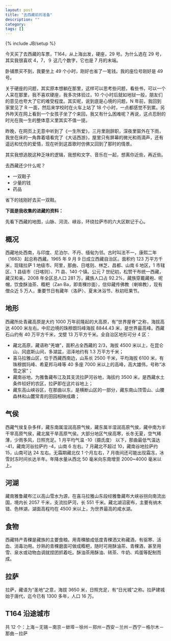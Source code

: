 ```yaml
---
layout: post
title: "去西藏前的准备"
description: ""
category: 
tags: []
---
```

{% include JB/setup %}

今天买了去西藏的车票，T164，从上海出发，硬座，29 号。为什么选在 29 号，其实我很喜欢 4，7，９ 这几个数字，它也是 7 月的末端。

卧铺票买不到，我要坐上 49 个小时，刚好也省了一笔钱。我的座位号刚好是 49 号。

关于硬座的问题，其实原本想躺在那里，这样可以思考些问题，看些书，可以一个人呆在那里，我不喜欢硬座，我多次体验过，10 个小时后就如地狱一般，朋友们的意见也夸大了它的难受程度。其实呢，说到底是心境的问题，N 年前，我回到家里见了 R 一面，然后来学校时在火车上站了 18 个小时，一点都感觉不到累。另外昨天在网上看到一个女孩子坐了个来回，我又有什么困难呢？再说，这点忍耐的时光在我一生的整体意义里其实不值一提。

昨晚，在网页上无意中听到了《一生所爱》，三月里刚辞职，深夜里窗外在下雨，我坐在床的一角靠着墙看完了《大话西游》，屋里只有屏幕的微光和雨滴声，还有遥远和忧伤的爱情，现在听到这首歌时仿佛又回到了那时的情景。

其实我想逃脱这种乏味的逻辑，我想和文字、音乐在一起，想离你近些，再近些。

去西藏还少什么呢？

- 一双鞋子
- 少量的钱
- 药品

省下的钱刚好去买一双鞋。

**下面是我收集的进藏的资料：**

先看下西藏的地图，山脉、河流、峡谷，环绕拉萨市的六大区默记于心。

## 概况

西藏地处西南，与印度、尼泊尔、不丹、缅甸为邻。古时叫法不一，康熙二年（1663）起总称西藏。1965 年 9 月 9 日成立西藏自治区。面积约 123 万平方千米，现辖拉萨 1 地级市、阿里，那曲、日喀则、林芝、昌都、山南 6 地区，1 市辖区、1 县级市（日喀则）、71 县、140 个镇。公元 7 世纪初，松赞干布统一西藏，藏汉和亲。2008 年全区总人口 281 万，藏族人口占 92.2%，藏族穿戴藏袍、呢帽，饮食酥油茶、糌粑（Zan Ba，即青稞炒面），信仰藏传佛教（喇嘛教），现有僧众近 5 万人，重要节日有藏年（洛萨）、夏末沐浴节、秋初旺果节。

## 地形

西藏所处青藏高原是大约 1000 万年前隆起的大高原，有“世界屋脊”之称，海拔高达 4000 米左右。中尼边境的珠穆朗玛峰海拔 8844.43 米，是世界最高峰。西藏石山约有 40 万平方千米，戈壁 13 万平方千米。全自治区地形可分 4 区：

- 藏北高原，藏语称“羌塘”，面积占全西藏的 2/3，海拔 4500 米以上，在昆仑山、冈底斯山间，多湖盆，沼泽地约有 1.3 万平方千米；
- 喜马拉雅山区，位于西藏西南边，山系长 2500 千米，平均海拔 6100 米，有珠穆朗玛峰、希夏邦马峰等 40 多座 7000 米以上的高峰，高大雄伟，号称“冰雪之家”；
- 藏南谷地，为雅鲁藏布江及其支流拉萨河谷地，海拔约 3500 米，是西藏水土条件较好的农区，拉萨即在这片谷地上；
- 藏东高山峡谷区，在那曲以东，是横断山区的一部分，藏东南山顶雪山、山腰森林和山麓常青的田园相映成趣；

## 气侯

西藏气侯复杂多样，藏东南属湿润高原气候，藏东属半湿润高原气侯，藏中南为半干旱高原气侯，藏北属干旱高原气侯。大部分地区气侯高寒，长冬无夏，空气稀薄，少雨多风，日照充足。1 月平均气温 -10（摄氏度） 以下，那曲最低气温达 -41，藏南河谷拉萨约 -4，山南 6 左右。7 月藏北不超过 10，藏南谷地拉萨约 15，山南可达 24 左右。无霜期藏北仅 1 个月左右，7 月夜间还可能出现霜冻，冰雪封冻时间长达半年。年降水量从西北 50 毫米向东南增至 2000~4000 毫米以上。

## 河湖

藏南雅鲁藏布江以高山雪水为源，在喜马拉雅山东段经雅鲁藏布大峡谷拐向南流出国，境内长 2057 千米，支流拉萨河，长 551 千米。藏北湖沼密布，主要有纳木错、色林湖，湖面高程均在 4500 米以上，为世界最高的咸水湖。

## 食物

西藏特产青稞是藏族的主要食粮。用青稞酿成低度青稞洒又称藏酒，有驱寒、活血、消毒功用。炒熟的青稞磨面可做成糌粑，随时可用酥油茶、青稞酒，甚至用雪、泉水或动物血调就捏团抓着吃。酥油茶用酥油、转茶、牛奶、鸡蛋等配制而成。

## 拉萨

拉萨，藏语为“圣地”之意，海拔 3650 米，日照充足，有“日光城”之称。拉萨建城始于唐代，迄今已有 1300 多年，人口 16 万。

## T164 沿途城市

共 12 个：上海－无锡－南京－蚌埠－徐州－郑州－西安－兰州－西宁－格尔木－那曲－拉萨

